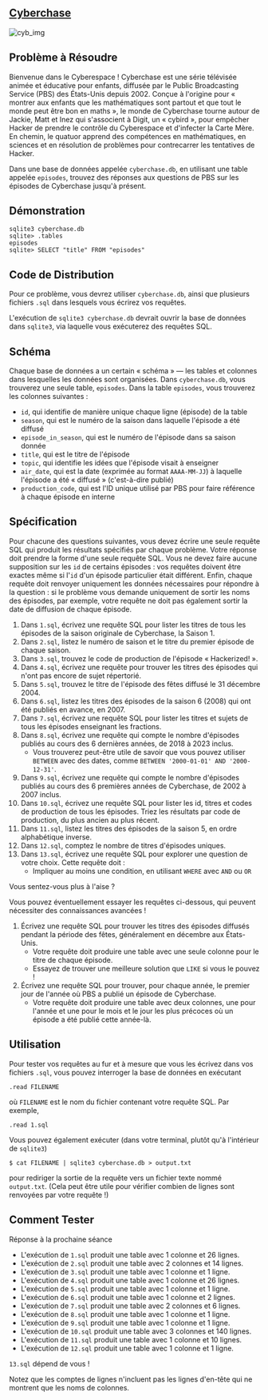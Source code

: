 ## [Cyberchase](https://cs50.harvard.edu/sql/2024/psets/0/cyberchase/#cyberchase)

![cyb_img](https://cs50.harvard.edu/sql/2024/psets/0/cyberchase/cyberchase.jpg)
## Problème à Résoudre

Bienvenue dans le Cyberespace ! Cyberchase est une série télévisée animée et éducative pour enfants, diffusée par le Public Broadcasting Service (PBS) des États-Unis depuis 2002. Conçue à l'origine pour « montrer aux enfants que les mathématiques sont partout et que tout le monde peut être bon en maths », le monde de Cyberchase tourne autour de Jackie, Matt et Inez qui s'associent à Digit, un « cybird », pour empêcher Hacker de prendre le contrôle du Cyberespace et d'infecter la Carte Mère. En chemin, le quatuor apprend des compétences en mathématiques, en sciences et en résolution de problèmes pour contrecarrer les tentatives de Hacker.

Dans une base de données appelée `cyberchase.db`, en utilisant une table appelée `episodes`, trouvez des réponses aux questions de PBS sur les épisodes de Cyberchase jusqu'à présent.

## Démonstration

```sqlite
sqlite3 cyberchase.db                                                  sqlite> .tables                                                         episodes                                                                 sqlite> SELECT "title" FROM "episodes"      
```



## Code de Distribution

Pour ce problème, vous devrez utiliser `cyberchase.db`, ainsi que plusieurs fichiers `.sql` dans lesquels vous écrirez vos requêtes.

L'exécution de `sqlite3 cyberchase.db` devrait ouvrir la base de données dans `sqlite3`, via laquelle vous exécuterez des requêtes SQL. 

## Schéma

Chaque base de données a un certain « schéma » — les tables et colonnes dans lesquelles les données sont organisées. Dans `cyberchase.db`, vous trouverez une seule table, `episodes`. Dans la table `episodes`, vous trouverez les colonnes suivantes :

- `id`, qui identifie de manière unique chaque ligne (épisode) de la table
- `season`, qui est le numéro de la saison dans laquelle l'épisode a été diffusé
- `episode_in_season`, qui est le numéro de l'épisode dans sa saison donnée
- `title`, qui est le titre de l'épisode
- `topic`, qui identifie les idées que l'épisode visait à enseigner
- `air_date`, qui est la date (exprimée au format `AAAA-MM-JJ`) à laquelle l'épisode a été « diffusé » (c'est-à-dire publié)
- `production_code`, qui est l'ID unique utilisé par PBS pour faire référence à chaque épisode en interne

## Spécification

Pour chacune des questions suivantes, vous devez écrire une seule requête SQL qui produit les résultats spécifiés par chaque problème. Votre réponse doit prendre la forme d'une seule requête SQL. Vous ne devez faire aucune supposition sur les `id` de certains épisodes : vos requêtes doivent être exactes même si l'`id` d'un épisode particulier était différent. Enfin, chaque requête doit renvoyer uniquement les données nécessaires pour répondre à la question : si le problème vous demande uniquement de sortir les noms des épisodes, par exemple, votre requête ne doit pas également sortir la date de diffusion de chaque épisode.

1. Dans `1.sql`, écrivez une requête SQL pour lister les titres de tous les épisodes de la saison originale de Cyberchase, la Saison 1.
2. Dans `2.sql`, listez le numéro de saison et le titre du premier épisode de chaque saison.
3. Dans `3.sql`, trouvez le code de production de l'épisode « Hackerized! ».
4. Dans `4.sql`, écrivez une requête pour trouver les titres des épisodes qui n'ont pas encore de sujet répertorié.
5. Dans `5.sql`, trouvez le titre de l'épisode des fêtes diffusé le 31 décembre 2004.
6. Dans `6.sql`, listez les titres des épisodes de la saison 6 (2008) qui ont été publiés en avance, en 2007.
7. Dans `7.sql`, écrivez une requête SQL pour lister les titres et sujets de tous les épisodes enseignant les fractions.
8. Dans `8.sql`, écrivez une requête qui compte le nombre d'épisodes publiés au cours des 6 dernières années, de 2018 à 2023 inclus.
    - Vous trouverez peut-être utile de savoir que vous pouvez utiliser `BETWEEN` avec des dates, comme `BETWEEN '2000-01-01' AND '2000-12-31'`.
9. Dans `9.sql`, écrivez une requête qui compte le nombre d'épisodes publiés au cours des 6 premières années de Cyberchase, de 2002 à 2007 inclus.
10. Dans `10.sql`, écrivez une requête SQL pour lister les id, titres et codes de production de tous les épisodes. Triez les résultats par code de production, du plus ancien au plus récent.
11. Dans `11.sql`, listez les titres des épisodes de la saison 5, en ordre alphabétique inverse.
12. Dans `12.sql`, comptez le nombre de titres d'épisodes uniques.
13. Dans `13.sql`, écrivez une requête SQL pour explorer une question de votre choix. Cette requête doit :
    - Impliquer au moins une condition, en utilisant `WHERE` avec `AND` ou `OR`

Vous sentez-vous plus à l'aise ?

Vous pouvez éventuellement essayer les requêtes ci-dessous, qui peuvent nécessiter des connaissances avancées !

1. Écrivez une requête SQL pour trouver les titres des épisodes diffusés pendant la période des fêtes, généralement en décembre aux États-Unis.
    - Votre requête doit produire une table avec une seule colonne pour le titre de chaque épisode.
    - Essayez de trouver une meilleure solution que `LIKE` si vous le pouvez !
2. Écrivez une requête SQL pour trouver, pour chaque année, le premier jour de l'année où PBS a publié un épisode de Cyberchase.
    - Votre requête doit produire une table avec deux colonnes, une pour l'année et une pour le mois et le jour les plus précoces où un épisode a été publié cette année-là.

## Utilisation

Pour tester vos requêtes au fur et à mesure que vous les écrivez dans vos fichiers `.sql`, vous pouvez interroger la base de données en exécutant

```
.read FILENAME
```

où `FILENAME` est le nom du fichier contenant votre requête SQL. Par exemple,

```
.read 1.sql
```

Vous pouvez également exécuter (dans votre terminal, plutôt qu'à l'intérieur de `sqlite3`)

```
$ cat FILENAME | sqlite3 cyberchase.db > output.txt
```

pour rediriger la sortie de la requête vers un fichier texte nommé `output.txt`. (Cela peut être utile pour vérifier combien de lignes sont renvoyées par votre requête !)

## Comment Tester

Réponse à la prochaine séance

- L'exécution de `1.sql` produit une table avec 1 colonne et 26 lignes.
- L'exécution de `2.sql` produit une table avec 2 colonnes et 14 lignes.
- L'exécution de `3.sql` produit une table avec 1 colonne et 1 ligne.
- L'exécution de `4.sql` produit une table avec 1 colonne et 26 lignes.
- L'exécution de `5.sql` produit une table avec 1 colonne et 1 ligne.
- L'exécution de `6.sql` produit une table avec 1 colonne et 2 lignes.
- L'exécution de `7.sql` produit une table avec 2 colonnes et 6 lignes.
- L'exécution de `8.sql` produit une table avec 1 colonne et 1 ligne.
- L'exécution de `9.sql` produit une table avec 1 colonne et 1 ligne.
- L'exécution de `10.sql` produit une table avec 3 colonnes et 140 lignes.
- L'exécution de `11.sql` produit une table avec 1 colonne et 10 lignes.
- L'exécution de `12.sql` produit une table avec 1 colonne et 1 ligne.

`13.sql` dépend de vous !

Notez que les comptes de lignes n'incluent pas les lignes d'en-tête qui ne montrent que les noms de colonnes.

